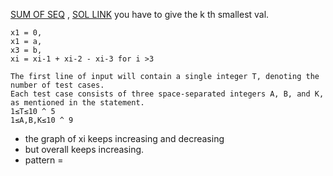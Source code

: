 [SUM OF SEQ](https://www.codechef.com/problems/SEQSEARCH) , [SOL LINK](https://docs.google.com/document/d/1gfv165VV8D8nzmMutxhfTANz_XQTSEuJgsXZOIYlCqQ/edit)
you have to give the k th smallest val.

```
x1 = 0,
x1 = a,
x3 = b,
xi = xi-1 + xi-2 - xi-3 for i >3

The first line of input will contain a single integer T, denoting the number of test cases.
Each test case consists of three space-separated integers A, B, and K, as mentioned in the statement.
1≤T≤10 ^ 5
1≤A,B,K≤10 ^ 9
```

- the graph of xi keeps increasing and decreasing
- but overall keeps increasing.
- pattern =
